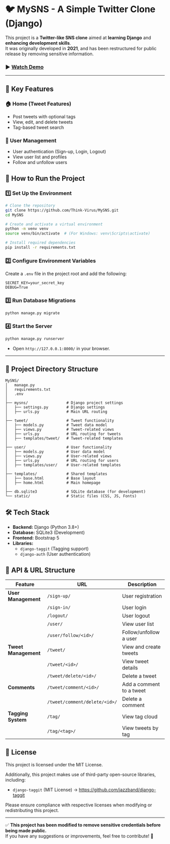 # 🐦 **MySNS - A Simple Twitter Clone (Django)**  

This project is a **Twitter-like SNS clone** aimed at **learning Django** and **enhancing development skills**.  
It was originally developed in **2021**, and has been restructured for public release by removing sensitive information.  

### ▶ [Watch Demo](https://1drv.ms/v/c/699aeea76de52c4e/EaDQ-0AW0ABDrl6NEotQGiQBQyBHtNbw64PwpLZ6OdIz7w?e=smCevy)

---

## **📌 Key Features**  
### 🏠 **Home (Tweet Features)**
- Post tweets with optional tags  
- View, edit, and delete tweets  
- Tag-based tweet search  

### 👤 **User Management**
- User authentication (Sign-up, Login, Logout)  
- View user list and profiles  
- Follow and unfollow users  


## **🚀 How to Run the Project**  
### **1️⃣ Set Up the Environment**  
```bash
# Clone the repository
git clone https://github.com/Think-Virus/MySNS.git
cd MySNS

# Create and activate a virtual environment
python -m venv venv
source venv/bin/activate  # (For Windows: venv\Scripts\activate)

# Install required dependencies
pip install -r requirements.txt
```

### **2️⃣ Configure Environment Variables**  
Create a `.env` file in the project root and add the following:  
```
SECRET_KEY=your_secret_key
DEBUG=True
```

### **3️⃣ Run Database Migrations**  
```bash
python manage.py migrate
```

### **4️⃣ Start the Server**  
```bash
python manage.py runserver
```
- Open `http://127.0.0.1:8000/` in your browser.  

---

## **📂 Project Directory Structure**  
```
MySNS/
│   manage.py
│   requirements.txt
│   .env
│
├── mysns/                 # Django project settings
│   ├── settings.py        # Django settings
│   ├── urls.py            # Main URL routing
│
├── tweet/                 # Tweet functionality
│   ├── models.py          # Tweet data model
│   ├── views.py           # Tweet-related views
│   ├── urls.py            # URL routing for tweets
│   ├── templates/tweet/   # Tweet-related templates
│
├── user/                  # User functionality
│   ├── models.py          # User data model
│   ├── views.py           # User-related views
│   ├── urls.py            # URL routing for users
│   ├── templates/user/    # User-related templates
│
├── templates/             # Shared templates
│   ├── base.html          # Base layout
│   ├── home.html          # Main homepage
│
├── db.sqlite3             # SQLite database (for development)
└── static/                # Static files (CSS, JS, Fonts)
```


## **🛠 Tech Stack**  
- **Backend:** Django (Python 3.8+)  
- **Database:** SQLite3 (Development)  
- **Frontend:** Bootstrap 5  
- **Libraries:**  
  - `django-taggit` (Tagging support)  
  - `django-auth` (User authentication)  


## **📝 API & URL Structure**  
| Feature | URL | Description |
|---------|-----|------------|
| **User Management** | `/sign-up/` | User registration |
|  | `/sign-in/` | User login |
|  | `/logout/` | User logout |
|  | `/user/` | View user list |
|  | `/user/follow/<id>/` | Follow/unfollow a user |
| **Tweet Management** | `/tweet/` | View and create tweets |
|  | `/tweet/<id>/` | View tweet details |
|  | `/tweet/delete/<id>/` | Delete a tweet |
| **Comments** | `/tweet/comment/<id>/` | Add a comment to a tweet |
|  | `/tweet/comment/delete/<id>/` | Delete a comment |
| **Tagging System** | `/tag/` | View tag cloud |
|  | `/tag/<tag>/` | View tweets by tag |

## 📜 License  
This project is licensed under the MIT License.  

Additionally, this project makes use of third-party open-source libraries, including:  
- `django-taggit` (MIT License) → https://github.com/jazzband/django-taggit  

Please ensure compliance with respective licenses when modifying or redistributing this project.

---

✅ **This project has been modified to remove sensitive credentials before being made public.**  
If you have any suggestions or improvements, feel free to contribute! 🚀
